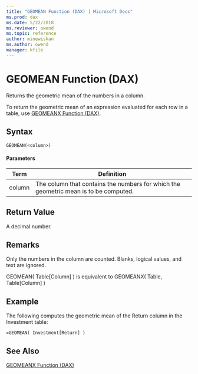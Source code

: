 ```yaml
---
title: "GEOMEAN Function (DAX) | Microsoft Docs"
ms.prod: dax
ms.date: 5/22/2018
ms.reviewer: owend
ms.topic: reference
author: minewiskan
ms.author: owend
manager: kfile
---
```

# GEOMEAN Function (DAX)
  
Returns the geometric mean of the numbers in a column.  
  
To return the geometric mean of an expression evaluated for each row in a table, use [GEOMEANX Function &#40;DAX&#41;](geomeanx-function-dax.md).  
  
## Syntax  
  
```  
GEOMEAN(<column>)  
```  
  
#### Parameters  
  
|Term|Definition|  
|--------|--------------|  
|column|The column that contains the numbers for which the geometric mean is to be computed.|  
  
## Return Value  
A decimal number.  
  
## Remarks  
Only the numbers in the column are counted. Blanks, logical values, and text are ignored.  
  
GEOMEAN( Table[Column] ) is equivalent to GEOMEANX( Table, Table[Column] )  
  
## Example  
The following computes the geometric mean of the Return column in the Investment table:  
  
```  
=GEOMEAN( Investment[Return] )  
```  
  
## See Also  
[GEOMEANX Function &#40;DAX&#41;](geomeanx-function-dax.md)  
  
